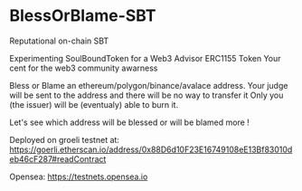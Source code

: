# BlessOrBlame-SBT
Reputational on-chain SBT

Experimenting SoulBoundToken for a Web3 Advisor ERC1155 Token
Your cent for the web3 community awarness

Bless or Blame an ethereum/polygon/binance/avalace address.
Your judge will be sent to the address and there will be no way to transfer it
Only you (the issuer) will be (eventualy) able to burn it.

Let's see which address will be blessed or will be blamed more !

Deployed on groeli testnet at:
https://goerli.etherscan.io/address/0x88D6d10F23E16749108eE13Bf83010deb46cF287#readContract

Opensea: https://testnets.opensea.io
